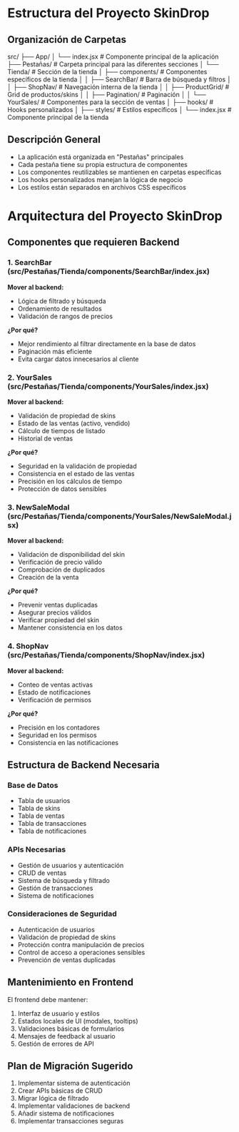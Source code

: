 # Estructura del Proyecto SkinDrop

## Organización de Carpetas
src/
├── App/
│ └── index.jsx # Componente principal de la aplicación
├── Pestañas/ # Carpeta principal para las diferentes secciones
│ └── Tienda/ # Sección de la tienda
│ ├── components/ # Componentes específicos de la tienda
│ │ ├── SearchBar/ # Barra de búsqueda y filtros
│ │ ├── ShopNav/ # Navegación interna de la tienda
│ │ ├── ProductGrid/ # Grid de productos/skins
│ │ ├── Pagination/ # Paginación
│ │ └── YourSales/ # Componentes para la sección de ventas
│ ├── hooks/ # Hooks personalizados
│ ├── styles/ # Estilos específicos
│ └── index.jsx # Componente principal de la tienda

## Descripción General

- La aplicación está organizada en "Pestañas" principales
- Cada pestaña tiene su propia estructura de componentes
- Los componentes reutilizables se mantienen en carpetas específicas
- Los hooks personalizados manejan la lógica de negocio
- Los estilos están separados en archivos CSS específicos









# Arquitectura del Proyecto SkinDrop

## Componentes que requieren Backend

### 1. SearchBar (src/Pestañas/Tienda/components/SearchBar/index.jsx)
**Mover al backend:**
- Lógica de filtrado y búsqueda
- Ordenamiento de resultados
- Validación de rangos de precios

**¿Por qué?**
- Mejor rendimiento al filtrar directamente en la base de datos
- Paginación más eficiente
- Evita cargar datos innecesarios al cliente

### 2. YourSales (src/Pestañas/Tienda/components/YourSales/index.jsx)
**Mover al backend:**
- Validación de propiedad de skins
- Estado de las ventas (activo, vendido)
- Cálculo de tiempos de listado
- Historial de ventas

**¿Por qué?**
- Seguridad en la validación de propiedad
- Consistencia en el estado de las ventas
- Precisión en los cálculos de tiempo
- Protección de datos sensibles

### 3. NewSaleModal (src/Pestañas/Tienda/components/YourSales/NewSaleModal.jsx)
**Mover al backend:**
- Validación de disponibilidad del skin
- Verificación de precio válido
- Comprobación de duplicados
- Creación de la venta

**¿Por qué?**
- Prevenir ventas duplicadas
- Asegurar precios válidos
- Verificar propiedad del skin
- Mantener consistencia en los datos

### 4. ShopNav (src/Pestañas/Tienda/components/ShopNav/index.jsx)
**Mover al backend:**
- Conteo de ventas activas
- Estado de notificaciones
- Verificación de permisos

**¿Por qué?**
- Precisión en los contadores
- Seguridad en los permisos
- Consistencia en las notificaciones

## Estructura de Backend Necesaria

### Base de Datos
- Tabla de usuarios
- Tabla de skins
- Tabla de ventas
- Tabla de transacciones
- Tabla de notificaciones

### APIs Necesarias
- Gestión de usuarios y autenticación
- CRUD de ventas
- Sistema de búsqueda y filtrado
- Gestión de transacciones
- Sistema de notificaciones

### Consideraciones de Seguridad
- Autenticación de usuarios
- Validación de propiedad de skins
- Protección contra manipulación de precios
- Control de acceso a operaciones sensibles
- Prevención de ventas duplicadas

## Mantenimiento en Frontend

El frontend debe mantener:
1. Interfaz de usuario y estilos
2. Estados locales de UI (modales, tooltips)
3. Validaciones básicas de formularios
4. Mensajes de feedback al usuario
5. Gestión de errores de API

## Plan de Migración Sugerido
1. Implementar sistema de autenticación
2. Crear APIs básicas de CRUD
3. Migrar lógica de filtrado
4. Implementar validaciones de backend
5. Añadir sistema de notificaciones
6. Implementar transacciones seguras
